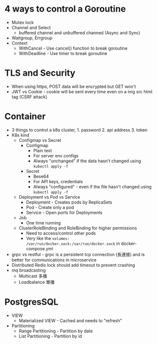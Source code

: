 4 ways to control a Goroutine
=====
* Mutex lock
* Channel and Select
  * buffered channel and unbuffered channed (Async and Sync)
* Waitgroup, Errgroup
* Context
  * WithCancel - Use cancel() function to break goroutine
  * WithDeadline - Use timer to break goroutine

TLS and Security
=====
* When using https, POST data will be encrypted but GET won't
* JWT vs Cookie - cookie will be sent every time even on a img src html tag (CSRF attack)

Container
=====
* 3 things to control a k8s cluster, 1. password 2. api address 3. token
* K8s kind
  * Configmap vs Secret
    * Configmap
      * Plain text
      * For server env configs
      * Always "unchanged" if the data hasn't changed using `kubectl apply -f`
    * Secret
      * Bese64
      * For API keys, credentials
      * Always "configured" - even if the file hasn't changed using `kubectl apply -f`
  * Deployment vs Pod vs Service
    * Deployment - Creates pods by ReplicaSets
    * Pod - Create only a pod
    * Service - Open ports for Deployments
  * Job
    * One time running
  * ClusterRoleBinding and RoleBinding for higher permissions
    * Need to access/control other pods
    * Very like the `volumes: /var/run/docker.sock:/var/run/docker.sock` in docker-compose.yml
* grpc vs restful - grpc is a persistent tcp connection (長連接) and is better for communications in microservice
* Distributed Redis lock should add timeout to prevent crashing
* mq broadcasting
  * Multicast 多播
  * Loadbalance 單播

PostgresSQL
=====
* VIEW
  * Materialized VIEW - Cached and needs to "refresh"
* Partitioning
  * Range Partitioning - Partition by date
  * List Partitioning - Partition by id

